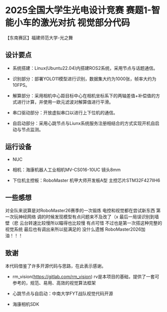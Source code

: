 # 2025全国大学生光电设计竞赛 赛题1-智能小车的激光对抗 视觉部分代码

【东南赛区】福建师范大学-光之舞

## 设计要点

- 系统搭建：Linux(Ubuntu22.04)内搭建ROS2系统，采用节点与话题通信。

- 识别部分：部署YOLO11模型进行识别，数据集大约为1000张，帧率大约为10FPS。

- 解算部分：采用相机中心距目标中心在相机坐标系下的两轴差值+补偿值的方式进行计算，并使用一欧元滤波对解算值进行平滑。

- 串口驱动部分：开放虚拟串口以进行上下位机的通信。

- 自启动部分：采用心跳节点与Liunx系统服务注册相结合的方式实现开机自启动与节点监测。

## 运行设备

- NUC

- 相机：海康机器人工业相机MV-CS016-10UC 镜头8mm

- 下位机主控板：RoboMaster 机甲大师开发板A型 主控芯片STM32F427IIH6

## 一些感想

对全队来说算是对RoboMaster26赛季的一次锻炼 电控和视觉都在尝试新东西
第一次玩神经网络 调的时候发现模型有点问题来不及改了（x 
最后一局误识别到墙壁（悲 云台转速比较慢所以瞄得也比较慢
有点可惜 不过也是第一次搭这种完整的视觉系统 最后也有调出来所以挺满足的 没什么遗憾
RoboMaster2026加油！！！

## 致谢

本代码借鉴了许多开源代码与思路，在此表示感谢。

- rm_vision(https://gitlab.com/rm_vision) 
  rv是本项目的基础，提供了一套可参考的，规范、易用、高效的视觉算法框架

- 心跳节点与自启动：中南大学FYT战队视觉代码开源

- 海康相机SDK

